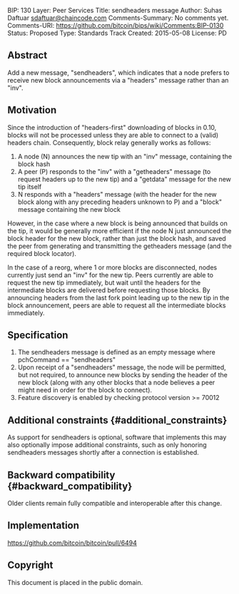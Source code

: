 BIP: 130
Layer: Peer Services
Title: sendheaders message
Author: Suhas Daftuar <sdaftuar@chaincode.com>
Comments-Summary: No comments yet.
Comments-URI: https://github.com/bitcoin/bips/wiki/Comments:BIP-0130
Status: Proposed
Type: Standards Track
Created: 2015-05-08
License: PD

## Abstract

Add a new message, \"sendheaders\", which indicates that a node prefers
to receive new block announcements via a \"headers\" message rather than
an \"inv\".

## Motivation

Since the introduction of \"headers-first\" downloading of blocks in
0.10, blocks will not be processed unless they are able to connect to a
(valid) headers chain. Consequently, block relay generally works as
follows:

1.  A node (N) announces the new tip with an \"inv\" message, containing
the block hash
2.  A peer (P) responds to the \"inv\" with a \"getheaders\" message (to
request headers up to the new tip) and a \"getdata\" message for the
new tip itself
3.  N responds with a \"headers\" message (with the header for the new
block along with any preceding headers unknown to P) and a \"block\"
message containing the new block

However, in the case where a new block is being announced that builds on
the tip, it would be generally more efficient if the node N just
announced the block header for the new block, rather than just the block
hash, and saved the peer from generating and transmitting the getheaders
message (and the required block locator).

In the case of a reorg, where 1 or more blocks are disconnected, nodes
currently just send an \"inv\" for the new tip. Peers currently are able
to request the new tip immediately, but wait until the headers for the
intermediate blocks are delivered before requesting those blocks. By
announcing headers from the last fork point leading up to the new tip in
the block announcement, peers are able to request all the intermediate
blocks immediately.

## Specification

1.  The sendheaders message is defined as an empty message where
pchCommand == \"sendheaders\"
2.  Upon receipt of a \"sendheaders\" message, the node will be
permitted, but not required, to announce new blocks by sending the
header of the new block (along with any other blocks that a node
believes a peer might need in order for the block to connect).
3.  Feature discovery is enabled by checking protocol version \>= 70012

## Additional constraints {#additional_constraints}

As support for sendheaders is optional, software that implements this
may also optionally impose additional constraints, such as only honoring
sendheaders messages shortly after a connection is established.

## Backward compatibility {#backward_compatibility}

Older clients remain fully compatible and interoperable after this
change.

## Implementation

<https://github.com/bitcoin/bitcoin/pull/6494>

## Copyright

This document is placed in the public domain.
